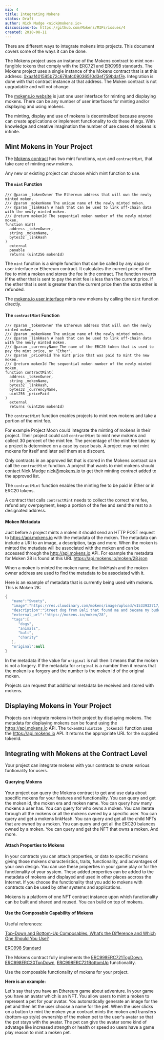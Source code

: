 ```yaml
---
mip: 4
title: Integrating Mokens
status: Draft
author: Nick Mudge <nick@mokens.io>
discussions-to: https://github.com/Mokens/MIPs/issues/4
created: 2018-08-11
---
```


There are different ways to integrate mokens into projects. This document covers some of the ways it can be done.

The Mokens project uses an instance of the Mokens contract to mint non-fungible tokens that comply with the [ERC721](https://github.com/ethereum/EIPs/blob/master/EIPS/eip-721.md) and [ERC998](https://github.com/ethereum/EIPs/blob/master/EIPS/eip-998.md) standards. The Mokens project uses a single instance of the Mokens contract that is at this address: [0xaaf401585b72c678afc09036510d3ef759bdaf7e](https://etherscan.io/address/0xaaf401585b72c678afc09036510d3ef759bdaf7e#code). Integration is done with that contract instance at that address. The Moken contract is not upgradable and will not change.

The [mokens.io website](https://mokens.io) is just one user interface for minting and displaying mokens. There can be any number of user interfaces for minting 
and/or displaying and using mokens. 

The minting, display and use of mokens is decentralized because anyone can create applications or implement functionality to do these things.
With knowledge and creative imagination the number of use cases of mokens is infinite.

## Mint Mokens in Your Project

The [Mokens contract](https://etherscan.io/address/0xaaf401585b72c678afc09036510d3ef759bdaf7e#code) has two mint functions, `mint` and `contractMint`, 
that take care of minting new mokens.

Any new or existing project can choose which mint function to use.

#### The `mint` Function
```solidity
/// @param _tokenOwner The Ethereum address that will own the newly minted moken.
/// @param _mokenName The unique name of the newly minted moken.
/// @param _linkHash A hash that can be used to link off-chain data with the newly minted moken.
/// @return mokenId The sequential moken number of the newly minted moken.
function mint(
  address _tokenOwner, 
  string _mokenName, 
  bytes32 _linkHash
) 
  external 
  payable 
  returns (uint256 mokenId)
```

The `mint` function is a simple function that can be called by any dapp or user interface or Ethereum contract. It calculates the current price of the fee to mint a moken and stores the fee in the contract. The function reverts if the ether that is sent to pay the mint fee is less than the current price. If the ether that is sent is greater than the current price then the extra ether is refunded.

The [mokens.io user interface](https://mokens.io) mints new mokens by calling the `mint` function directly.

#### The `contractMint` Function
```solidity
/// @param _tokenOwner The Ethereum address that will own the newly minted moken.
/// @param _mokenName The unique name of the newly minted moken.
/// @param _linkHash A hash that can be used to link off-chain data with the newly minted moken.
/// @param _currencyName The name of the ERC20 token that is used to pay the mint price, or 'Ether'.
/// @param _pricePaid The mint price that was paid to mint the new moken.
/// @return mokenId The sequential moken number of the newly minted moken.
function contractMint(
  address _tokenOwner, 
  string _mokenName, 
  bytes32 _linkHash, 
  bytes32 _currencyName, 
  uint256 _pricePaid
) 
  external 
  returns (uint256 mokenId)
```

The `contractMint` function enables projects to mint new mokens and take a portion of the mint fee. 

For example Project Moon could integrate the minting of mokens in their project. Their project could call `contractMint` to mint new mokens and collect 30 percent of the mint fee. The percentage of the mint fee taken by a project is determined on a case by case basis. A project may not mint mokens for itself and later sell them at a discount.

Only contracts in an approved list that is stored in the Mokens contract can call the `contractMint` function. A project that wants to mint mokens should contact Nick Mudge <nick@mokens.io> to get their minting contract added to the approved list.

The `contractMint` function enables the minting fee to be paid in Ether or in ERC20 tokens.

A contract that calls `contractMint` needs to collect the correct mint fee, refund any overpayment, keep a portion of the fee  and send the rest to a designated address.

#### Moken Metadata

Just before a project mints a moken it should send an HTTP POST request to https://api.mokens.io with the metadata of the moken. The metadata can include a URI to an image, a description, tags and more. When the moken is minted the metadata will be associated with the moken and can be accessed through the http://api.mokens.io API. For example the metadata for Moken 28 is found at this URL https://api.mokens.io/moken/28.json

When a moken is minted the moken name, the linkHash and the moken owner address are used to find the metadata to be associated with it.

Here is an example of metadata that is currently being used with mokens. This is Moken 28:
```javascript
{
   "name":"Sweety",
   "image":"https://res.cloudinary.com/mokens/image/upload/v1533932717/ua0hgqwbzpjfjoemz44s.jpg",
   "description":"Street dog from Bali that found me and became my buddy. I gave her the name \"Sweety\" - Buying Bali Dog collectibles will lead to a donation to street dogs in Bali.",
   "external_url":"https://mokens.io/moken/28",
   "tags":[
      "dogs",
      "animals",
      "bali",
      "charity"
   ],
   "original":null
}
```

In the metadata if the value for `original` is null then it means that the moken is not a forgery. If the metadata for `original` is a number then it means that the moken is a forgery and the number is the moken Id of the original moken.

Projects can request that additional metadata be received and stored with mokens.

## Displaying Mokens in Your Project

Projects can integrate mokens in their project by displaying mokens. The metadata for displaying mokens can be found using the https://api.mokens.io API. The `tokenURI(uint256 _tokenId)` function uses the https://api.mokens.io API. It returns the appropriate URL for the supplied tokenId.

## Integrating with Mokens at the Contract Level

Your project can integrate mokens with your contracts to create various funtionality for users. 

#### Querying Mokens

Your project can query the Mokens contract to get and use data about specific mokens for your features and functionality. You can query and get the moken id, the moken era and moken name. You can query how many mokens a user has. You can query for who owns a moken. You can iterate through all the mokens or all the mokens owned by a specific user. You can query and get a mokens linkHash. You can query and get all the child NFTs that are owned by a moken. You can query and get all the ERC20 balances owned by a moken. You can query and get the NFT that owns a moken. And more.

#### Attach Properties to Mokens

In your contracts you can attach properties, or data to specific mokens giving those mokens characteristics, traits, functionality, and advantages of your own design. You can use these properties in your game play or for the functionality of your system. These added properties can be added to the metadata of mokens and displayed and used in other places accross the Internet. If you choose the functionality that you add to mokens with contracts can be used by other systems and applications.

Mokens is a platform of one NFT contract instance upon which functionality can be built and shared and reused. You can build on top of mokens.

#### Use the Composable Capability of Mokens

Useful references:

[Top-Down and Bottom-Up Composables, What’s the Difference and Which One Should You Use?](https://hackernoon.com/top-down-and-bottom-up-composables-whats-the-difference-and-which-one-should-you-use-db939f6acf1d)

[ERC998 Standard](https://github.com/ethereum/EIPs/blob/master/EIPS/eip-998.md)

The Mokens contract fully implements the [ERC998ERC721TopDown](https://github.com/ethereum/EIPs/blob/master/EIPS/eip-998.md#erc721-top-down-composable), [ERC998ERC20TopDown](https://github.com/ethereum/EIPs/blob/master/EIPS/eip-998.md#erc20-top-down-composable), [ERC998ERC721BottomUp](https://github.com/ethereum/EIPs/blob/master/EIPS/eip-998.md#erc721-bottom-up-composable) functionality.

Use the composable functionality of mokens for your project. 

**Here is an example:**

Let's say that you have an Ethereum game about adventure. In your game you have an avatar which is an NFT. You allow users to mint a moken to represent a pet for your avatar. You automatically generate an image for the pet and then let the user choose a name for the pet. When the user clicks on a button to mint the moken your contract mints the moken and transfers (bottom-up style) ownership of the moken pet to the user's avatar so that the pet stays with the avatar. The pet can give the avatar some kind of advatage like increased strength or health or speed so users have a game play reason to mint a moken pet.
